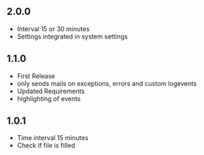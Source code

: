 ## 2.0.0
- Interval 15 or 30 minutes
- Settings integrated in system settings

## 1.1.0
- First Release
- only sends mails on exceptions, errors and custom logevents
- Updated Requirements
- highlighting of events

## 1.0.1
- Time interval 15 minutes
- Check if file is filled

